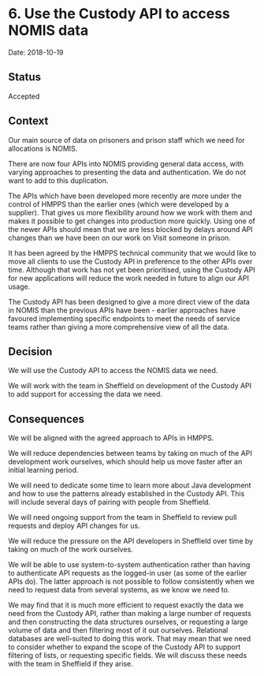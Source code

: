 # 6. Use the Custody API to access NOMIS data

Date: 2018-10-19

## Status

Accepted

## Context

Our main source of data on prisoners and prison staff which we need for
allocations is NOMIS.

There are now four APIs into NOMIS providing general data access, with varying
approaches to presenting the data and authentication. We do not want to add to
this duplication.

The APIs which have been developed more recently are more under the control of
HMPPS than the earlier ones (which were developed by a supplier). That gives us
more flexibility around how we work with them and makes it possible to get
changes into production more quickly. Using one of the newer APIs should mean
that we are less blocked by delays around API changes than we have been on our
work on Visit someone in prison.

It has been agreed by the HMPPS technical community that we would like to move
all clients to use the Custody API in preference to the other APIs over time.
Although that work has not yet been prioritised, using the Custody API for new
applications will reduce the work needed in future to align our API usage.

The Custody API has been designed to give a more direct view of the data in
NOMIS than the previous APIs have been - earlier approaches have favoured
implementing specific endpoints to meet the needs of service teams rather than
giving a more comprehensive view of all the data.

## Decision

We will use the Custody API to access the NOMIS data we need.

We will work with the team in Sheffield on development of the Custody API to
add support for accessing the data we need.

## Consequences

We will be aligned with the agreed approach to APIs in HMPPS.

We will reduce dependencies between teams by taking on much of the API
development work ourselves, which should help us move faster after an initial
learning period.

We will need to dedicate some time to learn more about Java development and how
to use the patterns already established in the Custody API. This will include
several days of pairing with people from Sheffield.

We will need ongoing support from the team in Sheffield to review pull requests
and deploy API changes for us.

We will reduce the pressure on the API developers in Sheffield over time by
taking on much of the work ourselves.

We will be able to use system-to-system authentication rather than having to
authenticate API requests as the logged-in user (as some of the earlier APIs
do). The latter approach is not possible to follow consistently when we need to
request data from several systems, as we know we need to.

We may find that it is much more efficient to request exactly the data we need
from the Custody API, rather than making a large number of requests and then
constructing the data structures ourselves, or requesting a large volume of
data and then filtering most of it out ourselves. Relational databases are
well-suited to doing this work. That may mean that we need to consider whether
to expand the scope of the Custody API to support filtering of lists, or
requesting specific fields. We will discuss these needs with the team in
Sheffield if they arise.
